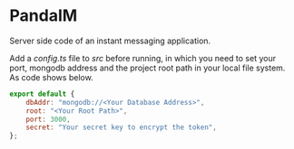 # PandaIM

Server side code of an instant messaging application.

Add a *config.ts* file to *src* before running, in which you need to set your port, mongodb address and the project root path in your local file system. As code shows below.

```javascript
export default {
    dbAddr: "mongodb://<Your Database Address>",
    root: "<Your Root Path>",
    port: 3000,
    secret: "Your secret key to encrypt the token",
};
```
